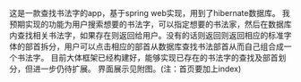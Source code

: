 这是一款查找书法字的app，基于spring web实现，用到了hibernate数据库。
我预期实现的功能为用户搜索想要的书法字，可以指定想要的书法家，然后在数据库内查找相关书法字，如果存在则返回给用户。没有的话则返回则返回相应的标准字体的部首拆分，用户可以点击相应的部首从数据库查找书法部首从而自己组合成一个书法字。
目前大体框架已经构建好，能够实现已存在的书法字的查找及部首划分，但进一步仍待扩展。
界面展示见附图。(注：首页要加上index)
